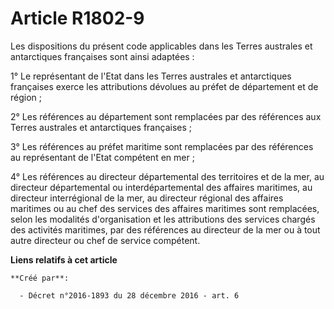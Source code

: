 # Article R1802-9

Les dispositions du présent code applicables dans les Terres australes et antarctiques françaises sont ainsi adaptées :

1° Le représentant de l'Etat dans les Terres australes et antarctiques françaises exerce les attributions dévolues au préfet
de département et de région ;

2° Les références au département sont remplacées par des références aux Terres australes et antarctiques françaises ;

3° Les références au préfet maritime sont remplacées par des références au représentant de l'Etat compétent en mer ;

4° Les références au directeur départemental des territoires et de la mer, au directeur départemental ou interdépartemental
des affaires maritimes, au directeur interrégional de la mer, au directeur régional des affaires maritimes ou au chef des
services des affaires maritimes sont remplacées, selon les modalités d'organisation et les attributions des services chargés
des activités maritimes, par des références au directeur de la mer ou à tout autre directeur ou chef de service compétent.

**Liens relatifs à cet article**

	**Créé par**:

	  - Décret n°2016-1893 du 28 décembre 2016 - art. 6

